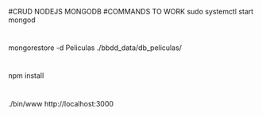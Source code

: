 #CRUD NODEJS MONGODB
#COMMANDS TO WORK
sudo systemctl start mongod
#
mongorestore -d Peliculas ./bbdd_data/db_peliculas/
#
npm install
#
./bin/www http://localhost:3000
